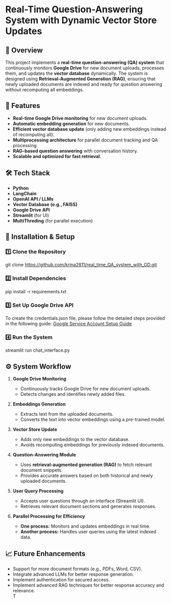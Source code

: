 # Real-Time Question-Answering System with Dynamic Vector Store Updates

## 📌 Overview
This project implements a **real-time question-answering (QA) system** that continuously monitors **Google Drive** for new document uploads, processes them, and updates the **vector database** dynamically. The system is designed using **Retrieval-Augmented Generation (RAG)**, ensuring that newly uploaded documents are indexed and ready for question answering without recomputing all embeddings.

## 🚀 Features
- **Real-time Google Drive monitoring** for new document uploads.  
- **Automatic embedding generation** for new documents.  
- **Efficient vector database update** (only adding new embeddings instead of recomputing all).  
- **Multiprocessing architecture** for parallel document tracking and QA processing.  
- **RAG-based question answering** with conversation history.  
- **Scalable and optimized for fast retrieval**.

## 🛠️ Tech Stack
- **Python**  
- **LangChain**  
- **OpenAI API / LLMs**  
- **Vector Database (e.g., FAISS)**  
- **Google Drive API**  
- **Streamlit** (for UI)  
- **MultiThreding** (for parallel execution)  

## 🔧 Installation & Setup
### 1️⃣ Clone the Repository
git clone https://github.com/krina2811/real_time_QA_system_with_GD.git 

### 2️⃣ Install Dependencies
pip install -r requirements.txt

### 3️⃣ Set Up Google Drive API
To create the credentials.json file, please follow the detailed steps provided in the following guide:
[Google Service Account Setup Guide](https://github.com/colinmcnamara/austin_langchain/blob/main/labs/LangChain_103/rag_ollama_llava_drive/GoogleServiceAccount.md)

### 4️⃣ Run the System
streamlit run chat_interface.py

## ⚙️ System Workflow

1. **Google Drive Monitoring**  
   - Continuously tracks Google Drive for new document uploads.  
   - Detects changes and identifies newly added files.  

2. **Embeddings Generation**  
   - Extracts text from the uploaded documents.  
   - Converts the text into vector embeddings using a pre-trained model.  

3. **Vector Store Update**  
   - Adds only new embeddings to the vector database.  
   - Avoids recomputing embeddings for previously indexed documents.  

4. **Question-Answering Module**  
   - Uses **retrieval-augmented generation (RAG)** to fetch relevant document snippets.  
   - Provides accurate answers based on both historical and newly uploaded documents.  

5. **User Query Processing**  
   - Accepts user questions through an interface (Streamlit UI).  
   - Retrieves relevant document sections and generates responses.  

6. **Parallel Processing for Efficiency**  
   - **One process:** Monitors and updates embeddings in real time.  
   - **Another process:** Handles user queries using the latest indexed data.  

## 📈 Future Enhancements
- Support for more document formats (e.g., PDFs, Word, CSV).  
- Integrate advanced LLMs for better response generation.  
- Implement authentication for secured access.  
- Implement advanced RAG techniques for better response accuracy and relevance.  
T